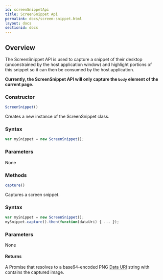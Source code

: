 ```yaml
---
id: screenSnippetApi
title: ScreenSnippet Api
permalink: docs/screen-snippet.html
layout: docs
sectionid: docs
---
```


## Overview
The ScreenSnippet API is used to capture a snippet of their desktop (unconstrained by the host application window) and highlight portions of this snippet so it can then be consumed by the host application.

**Currently, the ScreenSnippet API will only capture the `body` element of the current page.**

### Constructor

```javascript
ScreenSnippet()
```
Creates a new instance of the ScreenSnippet class.

### Syntax

```javascript
var mySnippet = new ScreenSnippet();
```

### Parameters
None

### Methods

```javascript
capture()
```
Captures a screen snippet.

### Syntax

```javascript
var mySnippet = new ScreenSnippet();
mySnippet.capture().then(function(dataUri) { ... });
```

### Parameters
None

#### Returns
A Promise that resolves to a base64-encoded PNG [Data URI](https://developer.mozilla.org/en-US/docs/Web/HTTP/Basics_of_HTTP/Data_URIs) string with contains the captured image.
